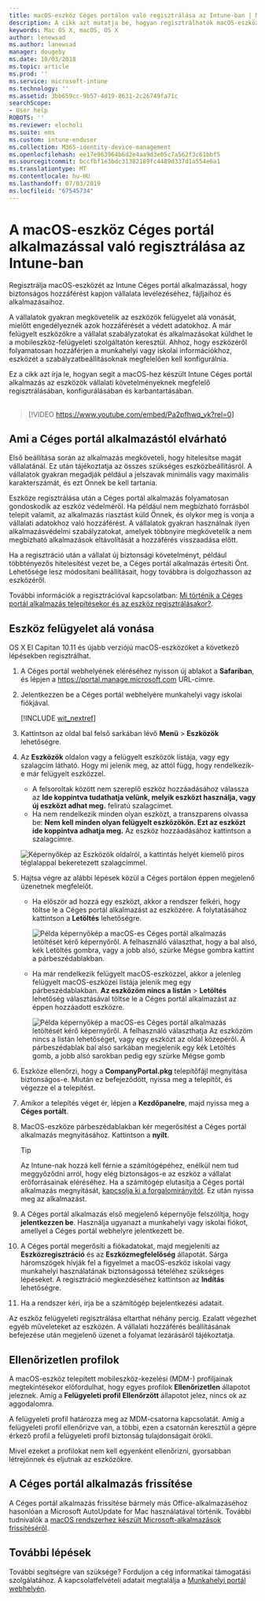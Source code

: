 ```yaml
---
title: macOS-eszköz Céges portálon való regisztrálása az Intune-ban | Microsoft Docs
description: A cikk azt mutatja be, hogyan regisztrálhatók macOS-eszközök az Intune-ban a Céges portál alkalmazással
keywords: Mac OS X, macOS, OS X
author: lenewsad
ms.author: lanewsad
manager: dougeby
ms.date: 10/03/2018
ms.topic: article
ms.prod: ''
ms.service: microsoft-intune
ms.technology: ''
ms.assetid: 3bb659cc-9b57-4d19-8631-2c26749fa71c
searchScope:
- User help
ROBOTS: ''
ms.reviewer: elocholi
ms.suite: ems
ms.custom: intune-enduser
ms.collection: M365-identity-device-management
ms.openlocfilehash: ee17e963964b6d2e4aa9d3e05c7a562f3c61bbf5
ms.sourcegitcommit: bccfbf1e3bdc31382189fc4489d337d1a554e6a1
ms.translationtype: MT
ms.contentlocale: hu-HU
ms.lasthandoff: 07/03/2019
ms.locfileid: "67545734"
---
```

# <a name="enroll-your-macos-device-in-intune-with-the-company-portal-app"></a>A macOS-eszköz Céges portál alkalmazással való regisztrálása az Intune-ban

Regisztrálja macOS-eszközét az Intune Céges portál alkalmazással, hogy biztonságos hozzáférést kapjon vállalata levelezéséhez, fájljaihoz és alkalmazásaihoz.

A vállalatok gyakran megkövetelik az eszközök felügyelet alá vonását, mielőtt engedélyeznék azok hozzáférését a védett adatokhoz. A már felügyelt eszközökre a vállalat szabályzatokat és alkalmazásokat küldhet le a mobileszköz-felügyeleti szolgáltatón keresztül. Ahhoz, hogy eszközéről folyamatosan hozzáférjen a munkahelyi vagy iskolai információkhoz, eszközét a szabályzatbeállításoknak megfelelően kell konfigurálnia.  

Ez a cikk azt írja le, hogyan segít a macOS-hez készült Intune Céges portál alkalmazás az eszközök vállalati követelményeknek megfelelő regisztrálásában, konfigurálásában és karbantartásában.  
</br>
> [!VIDEO https://www.youtube.com/embed/Pa2pfhwq_yk?rel=0]

## <a name="what-to-expect-from-the-company-portal-app"></a>Ami a Céges portál alkalmazástól elvárható

Első beállítása során az alkalmazás megköveteli, hogy hitelesítse magát vállalatánál. Ez után tájékoztatja az összes szükséges eszközbeállításról. A vállalatok gyakran megadják például a jelszavak minimális vagy maximális karakterszámát, és ezt Önnek be kell tartania.    

Eszköze regisztrálása után a Céges portál alkalmazás folyamatosan gondoskodik az eszköz védelméről. Ha például nem megbízható forrásból telepít valamit, az alkalmazás riasztást küld Önnek, és olykor meg is vonja a vállalati adatokhoz való hozzáférést. A vállalatok gyakran használnak ilyen alkalmazásvédelmi szabályzatokat, amelyek többnyire megkövetelik a nem megbízható alkalmazások eltávolítását a hozzáférés visszaadása előtt.

Ha a regisztráció után a vállalat új biztonsági követelményt, például többtényezős hitelesítést vezet be, a Céges portál alkalmazás értesíti Önt. Lehetősége lesz módosítani beállításait, hogy továbbra is dolgozhasson az eszközéről.  

További információk a regisztrációval kapcsolatban: [Mi történik a Céges portál alkalmazás telepítésekor és az eszköz regisztrálásakor?](what-happens-if-you-install-the-Company-Portal-app-and-enroll-your-device-in-intune-macos.md).  

## <a name="get-your-device-managed"></a>Eszköz felügyelet alá vonása  
OS X El Capitan 10.11 és újabb verziójú macOS-eszközöket a következő lépésekben regisztrálhat.   


1. A Céges portál webhelyének eléréséhez nyisson új ablakot a __Safariban__, és lépjen a https://portal.manage.microsoft.com URL-címre.  

2. Jelentkezzen be a Céges portál webhelyére munkahelyi vagy iskolai fiókjával.

   [!INCLUDE [wit_nextref](includes/end-user-password-guidance.md)]


3. Kattintson az oldal bal felső sarkában lévő **Menü** > **Eszközök** lehetőségre.  

4. Az __Eszközök__ oldalon vagy a felügyelt eszközök listája, vagy egy szalagcím látható. Hogy mi jelenik meg, az attól függ, hogy rendelkezik-e már felügyelt eszközzel. 
    * A felsoroltak között nem szereplő eszköz hozzáadásához válassza az **Ide koppintva tudathatja velünk, melyik eszközt használja, vagy új eszközt adhat meg.** feliratú szalagcímet.
    * Ha nem rendelkezik minden olyan eszközt, a transzparens olvassa be: **Nem kell minden olyan felügyelt eszközökön. Ezt az eszközt ide koppintva adhatja meg.** Az eszköz hozzáadásához kattintson a szalagcímre.  

     ![Képernyőkép az Eszközök oldalról, a kattintás helyét kiemelő piros téglalappal bekeretezett szalagcímmel.](./media/CP-enroll-MACOS-1808.png)  
5. Hajtsa végre az alábbi lépések közül a Céges portálon éppen megjelenő üzenetnek megfelelőt.  
    * Ha először ad hozzá egy eszközt, akkor a rendszer felkéri, hogy töltse le a Céges portál alkalmazást az eszközére. A folytatásához kattintson a **Letöltés** lehetőségre.  

         ![Példa képernyőkép a macOS-es Céges portál alkalmazás letöltését kérő képernyőről. A felhasználó választhat, hogy a bal alsó, kék Letöltés gombra, vagy a jobb alsó, szürke Mégse gombra kattint a párbeszédablakban.](./media/CP-enroll-download-macOS-1808.png)  

    * Ha már rendelkezik felügyelt macOS-eszközzel, akkor a jelenleg felügyelt macOS-eszközei listája jelenik meg egy párbeszédablakban. **Az eszközöm nincs a listán** > **Letöltés** lehetőség választásával töltse le a Céges portál alkalmazást az éppen hozzáadott eszközre.  

         ![Példa képernyőkép a macOS-es Céges portál alkalmazás letöltését kérő képernyőről. A felhasználó választhatja *Az eszközöm nincs a listán* lehetőséget, vagy egy eszközt az oldal közepéről. A párbeszédablak bal alsó sarkában megjelenik egy kék Letöltés gomb, a jobb alsó sarokban pedig egy szürke Mégse gomb](./media/cp-mac-os-device-isnt-here-1808.png)  

6. Eszköze ellenőrzi, hogy a **CompanyPortal.pkg** telepítőfájl megnyitása biztonságos-e. Miután ez befejeződött, nyissa meg a telepítőt, és végezze el a telepítést.  

7. Amikor a telepítés véget ér, lépjen a **Kezdőpanelre**, majd nyissa meg a **Céges portált**.  

8. MacOS-eszköze párbeszédablakban kér megerősítést a Céges portál alkalmazás megnyitásához. Kattintson a **nyílt**.  

   > [!TIP]
   > Az Intune-nak hozzá kell férnie a számítógépéhez, enélkül nem tud meggyőződni arról, hogy elég biztonságos-e az eszköz a vállalat erőforrásainak eléréséhez. Ha a számítógép elutasítja a Céges portál alkalmazás megnyitását, [kapcsolja ki a forgalomirányítót](https://support.apple.com/HT202491). Ez után nyissa meg az alkalmazást.

9. A Céges portál alkalmazás első megjelenő képernyője felszólítja, hogy **jelentkezzen be**. Használja ugyanazt a munkahelyi vagy iskolai fiókot, amellyel a Céges portál webhelyre jelentkezett be.

10. A Céges portál megerősíti a fiókadatokat, majd megjeleníti az **Eszközregisztráció** és az **Eszközmegfelelőség** állapotát. Sárga háromszögek hívják fel a figyelmet a macOS-eszköz iskolai vagy munkahelyi használatának biztonságossá tételéhez szükséges lépéseket. A regisztráció megkezdéséhez kattintson az **Indítás** lehetőségre. 

11. Ha a rendszer kéri, írja be a számítógép bejelentkezési adatait.  

Az eszköz felügyeleti regisztrálása eltarthat néhány percig. Ezalatt végezhet egyéb műveleteket az eszközén. A vállalati hozzáférés beállításának befejezése után megjelenő üzenet a folyamat lezárásáról tájékoztatja.  

## <a name="unverified-profiles"></a>Ellenőrizetlen profilok
A macOS-eszköz telepített mobileszköz-kezelési (MDM-) profiljainak megtekintésekor előfordulhat, hogy egyes profilok **Ellenőrizetlen** állapotot jeleznek. Amíg a **Felügyeleti profil** **Ellenőrzött** állapotot jelez, nincs ok az aggodalomra.  

A felügyeleti profil határozza meg az MDM-csatorna kapcsolatát. Amíg a felügyeleti profil ellenőrizve van, a többi, ezen a csatornán keresztül a gépre érkező profil a felügyeleti profil biztonság tulajdonságait örökli.

Mivel ezeket a profilokat nem kell egyenként ellenőrizni, gyorsabban létrejönnek és eljutnak az eszközökre. 

## <a name="updating-the-company-portal-app"></a>A Céges portál alkalmazás frissítése

A Céges portál alkalmazás frissítése bármely más Office-alkalmazáséhoz hasonlóan a Microsoft AutoUpdate for Mac használatával történik. További tudnivalók a [macOS rendszerhez készült Microsoft-alkalmazások frissítéséről](https://support.office.com/article/Check-for-Office-for-Mac-updates-automatically-bfd1e497-c24d-4754-92ab-910a4074d7c1).  

## <a name="next-steps"></a>További lépések  
További segítségre van szüksége? Forduljon a cég informatikai támogatási szolgálatához. A kapcsolatfelvételi adatait megtalálja a [Munkahelyi portál webhelyén](https://go.microsoft.com/fwlink/?linkid=2010980).  


